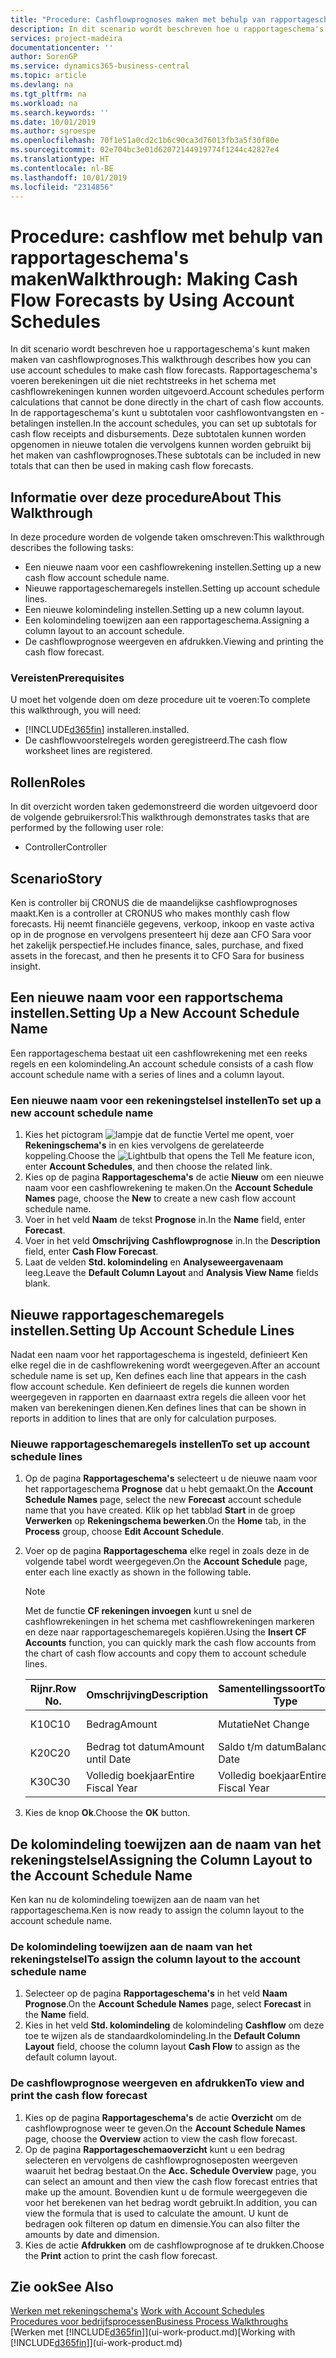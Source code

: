 ```yaml
---
title: "Procedure: Cashflowprognoses maken met behulp van rapportageschema's | Microsoft Docs"
description: In dit scenario wordt beschreven hoe u rapportageschema's kunt maken maken van cashflowprognoses. Rapportageschema's voeren berekeningen uit die niet rechtstreeks in het schema met cashflowrekeningen kunnen worden uitgevoerd. In de rapportageschema's kunt u subtotalen voor cashflowontvangsten en -betalingen instellen. Deze subtotalen kunnen worden opgenomen in nieuwe totalen die vervolgens kunnen worden gebruikt bij het maken van cashflowprognoses.
services: project-madeira
documentationcenter: ''
author: SorenGP
ms.service: dynamics365-business-central
ms.topic: article
ms.devlang: na
ms.tgt_pltfrm: na
ms.workload: na
ms.search.keywords: ''
ms.date: 10/01/2019
ms.author: sgroespe
ms.openlocfilehash: 70f1e51a0cd2c1b6c90ca3d76013fb3a5f30f80e
ms.sourcegitcommit: 02e704bc3e01d62072144919774f1244c42827e4
ms.translationtype: HT
ms.contentlocale: nl-BE
ms.lasthandoff: 10/01/2019
ms.locfileid: "2314856"
---
```

# <a name="walkthrough-making-cash-flow-forecasts-by-using-account-schedules"></a><span data-ttu-id="77351-106">Procedure: cashflow met behulp van rapportageschema's maken</span><span class="sxs-lookup"><span data-stu-id="77351-106">Walkthrough: Making Cash Flow Forecasts by Using Account Schedules</span></span>
<span data-ttu-id="77351-107">In dit scenario wordt beschreven hoe u rapportageschema's kunt maken maken van cashflowprognoses.</span><span class="sxs-lookup"><span data-stu-id="77351-107">This walkthrough describes how you can use account schedules to make cash flow forecasts.</span></span> <span data-ttu-id="77351-108">Rapportageschema's voeren berekeningen uit die niet rechtstreeks in het schema met cashflowrekeningen kunnen worden uitgevoerd.</span><span class="sxs-lookup"><span data-stu-id="77351-108">Account schedules perform calculations that cannot be done directly in the chart of cash flow accounts.</span></span> <span data-ttu-id="77351-109">In de rapportageschema's kunt u subtotalen voor cashflowontvangsten en -betalingen instellen.</span><span class="sxs-lookup"><span data-stu-id="77351-109">In the account schedules, you can set up subtotals for cash flow receipts and disbursements.</span></span> <span data-ttu-id="77351-110">Deze subtotalen kunnen worden opgenomen in nieuwe totalen die vervolgens kunnen worden gebruikt bij het maken van cashflowprognoses.</span><span class="sxs-lookup"><span data-stu-id="77351-110">These subtotals can be included in new totals that can then be used in making cash flow forecasts.</span></span>  

## <a name="about-this-walkthrough"></a><span data-ttu-id="77351-111">Informatie over deze procedure</span><span class="sxs-lookup"><span data-stu-id="77351-111">About This Walkthrough</span></span>  
<span data-ttu-id="77351-112">In deze procedure worden de volgende taken omschreven:</span><span class="sxs-lookup"><span data-stu-id="77351-112">This walkthrough describes the following tasks:</span></span>  

- <span data-ttu-id="77351-113">Een nieuwe naam voor een cashflowrekening instellen.</span><span class="sxs-lookup"><span data-stu-id="77351-113">Setting up a new cash flow account schedule name.</span></span>  
- <span data-ttu-id="77351-114">Nieuwe rapportageschemaregels instellen.</span><span class="sxs-lookup"><span data-stu-id="77351-114">Setting up account schedule lines.</span></span>  
- <span data-ttu-id="77351-115">Een nieuwe kolomindeling instellen.</span><span class="sxs-lookup"><span data-stu-id="77351-115">Setting up a new column layout.</span></span>  
- <span data-ttu-id="77351-116">Een kolomindeling toewijzen aan een rapportageschema.</span><span class="sxs-lookup"><span data-stu-id="77351-116">Assigning a column layout to an account schedule.</span></span>  
- <span data-ttu-id="77351-117">De cashflowprognose weergeven en afdrukken.</span><span class="sxs-lookup"><span data-stu-id="77351-117">Viewing and printing the cash flow forecast.</span></span>  

### <a name="prerequisites"></a><span data-ttu-id="77351-118">Vereisten</span><span class="sxs-lookup"><span data-stu-id="77351-118">Prerequisites</span></span>  
<span data-ttu-id="77351-119">U moet het volgende doen om deze procedure uit te voeren:</span><span class="sxs-lookup"><span data-stu-id="77351-119">To complete this walkthrough, you will need:</span></span>  

- [!INCLUDE[d365fin](includes/d365fin_md.md)] <span data-ttu-id="77351-120">installeren.</span><span class="sxs-lookup"><span data-stu-id="77351-120">installed.</span></span>  
- <span data-ttu-id="77351-121">De cashflowvoorstelregels worden geregistreerd.</span><span class="sxs-lookup"><span data-stu-id="77351-121">The cash flow worksheet lines are registered.</span></span>  

## <a name="roles"></a><span data-ttu-id="77351-122">Rollen</span><span class="sxs-lookup"><span data-stu-id="77351-122">Roles</span></span>  
<span data-ttu-id="77351-123">In dit overzicht worden taken gedemonstreerd die worden uitgevoerd door de volgende gebruikersrol:</span><span class="sxs-lookup"><span data-stu-id="77351-123">This walkthrough demonstrates tasks that are performed by the following user role:</span></span>  

- <span data-ttu-id="77351-124">Controller</span><span class="sxs-lookup"><span data-stu-id="77351-124">Controller</span></span>  

## <a name="story"></a><span data-ttu-id="77351-125">Scenario</span><span class="sxs-lookup"><span data-stu-id="77351-125">Story</span></span>  
<span data-ttu-id="77351-126">Ken is controller bij CRONUS die de maandelijkse cashflowprognoses maakt.</span><span class="sxs-lookup"><span data-stu-id="77351-126">Ken is a controller at CRONUS who makes monthly cash flow forecasts.</span></span> <span data-ttu-id="77351-127">Hij neemt financiële gegevens, verkoop, inkoop en vaste activa op in de prognose en vervolgens presenteert hij deze aan CFO Sara voor het zakelijk perspectief.</span><span class="sxs-lookup"><span data-stu-id="77351-127">He includes finance, sales, purchase, and fixed assets in the forecast, and then he presents it to CFO Sara for business insight.</span></span>  

## <a name="setting-up-a-new-account-schedule-name"></a><span data-ttu-id="77351-128">Een nieuwe naam voor een rapportschema instellen.</span><span class="sxs-lookup"><span data-stu-id="77351-128">Setting Up a New Account Schedule Name</span></span>  
<span data-ttu-id="77351-129">Een rapportageschema bestaat uit een cashflowrekening met een reeks regels en een kolomindeling.</span><span class="sxs-lookup"><span data-stu-id="77351-129">An account schedule consists of a cash flow account schedule name with a series of lines and a column layout.</span></span>  

### <a name="to-set-up-a-new-account-schedule-name"></a><span data-ttu-id="77351-130">Een nieuwe naam voor een rekeningstelsel instellen</span><span class="sxs-lookup"><span data-stu-id="77351-130">To set up a new account schedule name</span></span>  

1.  <span data-ttu-id="77351-131">Kies het pictogram ![lampje dat de functie Vertel me opent](media/ui-search/search_small.png "Vertel me wat u wilt doen"), voer **Rekeningschema's** in en kies vervolgens de gerelateerde koppeling.</span><span class="sxs-lookup"><span data-stu-id="77351-131">Choose the ![Lightbulb that opens the Tell Me feature](media/ui-search/search_small.png "Tell me what you want to do") icon, enter **Account Schedules**, and then choose the related link.</span></span>  
2.  <span data-ttu-id="77351-132">Kies op de pagina **Rapportageschema's** de actie **Nieuw** om een nieuwe naam voor een cashflowrekening te maken.</span><span class="sxs-lookup"><span data-stu-id="77351-132">On the **Account Schedule Names** page, choose the **New** to create a new cash flow account schedule name.</span></span>  
3.  <span data-ttu-id="77351-133">Voer in het veld **Naam** de tekst **Prognose** in.</span><span class="sxs-lookup"><span data-stu-id="77351-133">In the **Name** field, enter **Forecast**.</span></span>  
4.  <span data-ttu-id="77351-134">Voer in het veld **Omschrijving** **Cashflowprognose** in.</span><span class="sxs-lookup"><span data-stu-id="77351-134">In the **Description** field, enter **Cash Flow Forecast**.</span></span>  
5.  <span data-ttu-id="77351-135">Laat de velden **Std. kolomindeling** en **Analyseweergavenaam** leeg.</span><span class="sxs-lookup"><span data-stu-id="77351-135">Leave the **Default Column Layout** and **Analysis View Name** fields blank.</span></span>  

## <a name="setting-up-account-schedule-lines"></a><span data-ttu-id="77351-136">Nieuwe rapportageschemaregels instellen.</span><span class="sxs-lookup"><span data-stu-id="77351-136">Setting Up Account Schedule Lines</span></span>  
<span data-ttu-id="77351-137">Nadat een naam voor het rapportageschema is ingesteld, definieert Ken elke regel die in de cashflowrekening wordt weergegeven.</span><span class="sxs-lookup"><span data-stu-id="77351-137">After an account schedule name is set up, Ken defines each line that appears in the cash flow account schedule.</span></span> <span data-ttu-id="77351-138">Ken definieert de regels die kunnen worden weergegeven in rapporten en daarnaast extra regels die alleen voor het maken van berekeningen dienen.</span><span class="sxs-lookup"><span data-stu-id="77351-138">Ken defines lines that can be shown in reports in addition to lines that are only for calculation purposes.</span></span>  

### <a name="to-set-up-account-schedule-lines"></a><span data-ttu-id="77351-139">Nieuwe rapportageschemaregels instellen</span><span class="sxs-lookup"><span data-stu-id="77351-139">To set up account schedule lines</span></span>  

1.  <span data-ttu-id="77351-140">Op de pagina **Rapportageschema's** selecteert u de nieuwe naam voor het rapportageschema **Prognose** dat u hebt gemaakt.</span><span class="sxs-lookup"><span data-stu-id="77351-140">On the **Account Schedule Names** page, select the new **Forecast** account schedule name that you have created.</span></span> <span data-ttu-id="77351-141">Klik op het tabblad **Start** in de groep **Verwerken** op **Rekeningschema bewerken**.</span><span class="sxs-lookup"><span data-stu-id="77351-141">On the **Home** tab, in the **Process** group, choose **Edit Account Schedule**.</span></span>  
2.  <span data-ttu-id="77351-142">Voer op de pagina **Rapportageschema** elke regel in zoals deze in de volgende tabel wordt weergegeven.</span><span class="sxs-lookup"><span data-stu-id="77351-142">On the **Account Schedule** page, enter each line exactly as shown in the following table.</span></span>  

    > [!NOTE]  
    >  <span data-ttu-id="77351-143">Met de functie **CF rekeningen invoegen** kunt u snel de cashflowrekeningen in het schema met cashflowrekeningen markeren en deze naar rapportageschemaregels kopiëren.</span><span class="sxs-lookup"><span data-stu-id="77351-143">Using the **Insert CF Accounts** function, you can quickly mark the cash flow accounts from the chart of cash flow accounts and copy them to account schedule lines.</span></span>  

    |<span data-ttu-id="77351-144">Rijnr.</span><span class="sxs-lookup"><span data-stu-id="77351-144">Row No.</span></span>|<span data-ttu-id="77351-145">Omschrijving</span><span class="sxs-lookup"><span data-stu-id="77351-145">Description</span></span>|<span data-ttu-id="77351-146">Samentellingssoort</span><span class="sxs-lookup"><span data-stu-id="77351-146">Totaling Type</span></span>|<span data-ttu-id="77351-147">Samentelling</span><span class="sxs-lookup"><span data-stu-id="77351-147">Totaling</span></span>|<span data-ttu-id="77351-148">Rijsoort</span><span class="sxs-lookup"><span data-stu-id="77351-148">Row Type</span></span>|<span data-ttu-id="77351-149">Bedragsoort</span><span class="sxs-lookup"><span data-stu-id="77351-149">Amount Type</span></span>|<span data-ttu-id="77351-150">Weergeven</span><span class="sxs-lookup"><span data-stu-id="77351-150">Show</span></span>|  
    |-------|-----------|-------------|--------|--------|-----------|----|
    |<span data-ttu-id="77351-151">K10</span><span class="sxs-lookup"><span data-stu-id="77351-151">C10</span></span>|<span data-ttu-id="77351-152">Bedrag</span><span class="sxs-lookup"><span data-stu-id="77351-152">Amount</span></span>|<span data-ttu-id="77351-153">Mutatie</span><span class="sxs-lookup"><span data-stu-id="77351-153">Net Change</span></span>|<span data-ttu-id="77351-154">Posten</span><span class="sxs-lookup"><span data-stu-id="77351-154">Entries</span></span>|<span data-ttu-id="77351-155">Nettobedrag</span><span class="sxs-lookup"><span data-stu-id="77351-155">Net Amount</span></span>|<span data-ttu-id="77351-156">Altijd</span><span class="sxs-lookup"><span data-stu-id="77351-156">Always</span></span>|  
    |<span data-ttu-id="77351-157">K20</span><span class="sxs-lookup"><span data-stu-id="77351-157">C20</span></span>|<span data-ttu-id="77351-158">Bedrag tot datum</span><span class="sxs-lookup"><span data-stu-id="77351-158">Amount until Date</span></span>|<span data-ttu-id="77351-159">Saldo t/m datum</span><span class="sxs-lookup"><span data-stu-id="77351-159">Balance at Date</span></span>|<span data-ttu-id="77351-160">Posten</span><span class="sxs-lookup"><span data-stu-id="77351-160">Entries</span></span>|<span data-ttu-id="77351-161">Nettobedrag</span><span class="sxs-lookup"><span data-stu-id="77351-161">Net Amount</span></span>|<span data-ttu-id="77351-162">Altijd</span><span class="sxs-lookup"><span data-stu-id="77351-162">Always</span></span>|  
    |<span data-ttu-id="77351-163">K30</span><span class="sxs-lookup"><span data-stu-id="77351-163">C30</span></span>|<span data-ttu-id="77351-164">Volledig boekjaar</span><span class="sxs-lookup"><span data-stu-id="77351-164">Entire Fiscal Year</span></span>|<span data-ttu-id="77351-165">Volledig boekjaar</span><span class="sxs-lookup"><span data-stu-id="77351-165">Entire Fiscal Year</span></span>|<span data-ttu-id="77351-166">Posten</span><span class="sxs-lookup"><span data-stu-id="77351-166">Entries</span></span>|<span data-ttu-id="77351-167">Nettobedrag</span><span class="sxs-lookup"><span data-stu-id="77351-167">Net Amount</span></span>|<span data-ttu-id="77351-168">Altijd</span><span class="sxs-lookup"><span data-stu-id="77351-168">Always</span></span>|  

4.  <span data-ttu-id="77351-169">Kies de knop **Ok**.</span><span class="sxs-lookup"><span data-stu-id="77351-169">Choose the **OK** button.</span></span>  

## <a name="assigning-the-column-layout-to-the-account-schedule-name"></a><span data-ttu-id="77351-170">De kolomindeling toewijzen aan de naam van het rekeningstelsel</span><span class="sxs-lookup"><span data-stu-id="77351-170">Assigning the Column Layout to the Account Schedule Name</span></span>  
<span data-ttu-id="77351-171">Ken kan nu de kolomindeling toewijzen aan de naam van het rapportageschema.</span><span class="sxs-lookup"><span data-stu-id="77351-171">Ken is now ready to assign the column layout to the account schedule name.</span></span>  

### <a name="to-assign-the-column-layout-to-the-account-schedule-name"></a><span data-ttu-id="77351-172">De kolomindeling toewijzen aan de naam van het rekeningstelsel</span><span class="sxs-lookup"><span data-stu-id="77351-172">To assign the column layout to the account schedule name</span></span>  

1.  <span data-ttu-id="77351-173">Selecteer op de pagina **Rapportageschema's** in het veld **Naam** **Prognose**.</span><span class="sxs-lookup"><span data-stu-id="77351-173">On the **Account Schedule Names** page, select **Forecast** in the **Name** field.</span></span>  
2.  <span data-ttu-id="77351-174">Kies in het veld **Std. kolomindeling** de kolomindeling **Cashflow** om deze toe te wijzen als de standaardkolomindeling.</span><span class="sxs-lookup"><span data-stu-id="77351-174">In the **Default Column Layout** field, choose the column layout **Cash Flow** to assign as the default column layout.</span></span>  

### <a name="to-view-and-print-the-cash-flow-forecast"></a><span data-ttu-id="77351-175">De cashflowprognose weergeven en afdrukken</span><span class="sxs-lookup"><span data-stu-id="77351-175">To view and print the cash flow forecast</span></span>  
1.  <span data-ttu-id="77351-176">Kies op de pagina **Rapportageschema's** de actie **Overzicht** om de cashflowprognose weer te geven.</span><span class="sxs-lookup"><span data-stu-id="77351-176">On the **Account Schedule Names** page, choose the **Overview** action to view the cash flow forecast.</span></span>  
2.  <span data-ttu-id="77351-177">Op de pagina **Rapportageschemaoverzicht** kunt u een bedrag selecteren en vervolgens de cashflowprognoseposten weergeven waaruit het bedrag bestaat.</span><span class="sxs-lookup"><span data-stu-id="77351-177">On the **Acc. Schedule Overview** page, you can select an amount and then view the cash flow forecast entries that make up the amount.</span></span> <span data-ttu-id="77351-178">Bovendien kunt u de formule weergegeven die voor het berekenen van het bedrag wordt gebruikt.</span><span class="sxs-lookup"><span data-stu-id="77351-178">In addition, you can view the formula that is used to calculate the amount.</span></span> <span data-ttu-id="77351-179">U kunt de bedragen ook filteren op datum en dimensie.</span><span class="sxs-lookup"><span data-stu-id="77351-179">You can also filter the amounts by date and dimension.</span></span>  
3.  <span data-ttu-id="77351-180">Kies de actie **Afdrukken** om de cashflowprognose af te drukken.</span><span class="sxs-lookup"><span data-stu-id="77351-180">Choose the **Print** action to print the cash flow forecast.</span></span>  

## <a name="see-also"></a><span data-ttu-id="77351-181">Zie ook</span><span class="sxs-lookup"><span data-stu-id="77351-181">See Also</span></span>  
 <span data-ttu-id="77351-182">[Werken met rekeningschema's](bi-how-work-account-schedule.md) </span><span class="sxs-lookup"><span data-stu-id="77351-182">[Work with Account Schedules](bi-how-work-account-schedule.md) </span></span>  
 [<span data-ttu-id="77351-183">Procedures voor bedrijfsprocessen</span><span class="sxs-lookup"><span data-stu-id="77351-183">Business Process Walkthroughs</span></span>](walkthrough-business-process-walkthroughs.md)  
 <span data-ttu-id="77351-184">[Werken met [!INCLUDE[d365fin](includes/d365fin_md.md)]](ui-work-product.md)</span><span class="sxs-lookup"><span data-stu-id="77351-184">[Working with [!INCLUDE[d365fin](includes/d365fin_md.md)]](ui-work-product.md)</span></span>
